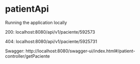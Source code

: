 # patientApi

Running the application locally

200:
localhost:8080/api/v1/paciente/592573

404:
localhost:8080/api/v1/paciente/5925731

Swagger:
http://localhost:8080/swagger-ui/index.html#/patient-controller/getPaciente
